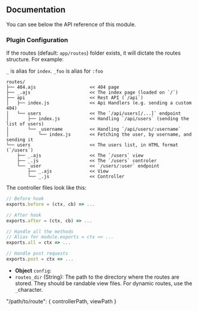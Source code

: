## Documentation

You can see below the API reference of this module.

### Plugin Configuration

If the routes (default: `app/routes`) folder exists, it will dictate the routes structure. For example:

`_` is alias for `index`. `_foo` is alias for `:foo`

```
routes/
├── 404.ajs                    << 404 page
├── _.ajs                      << The index page (loaded on `/`)
├── api                        << Rest API (`/api`)
│   ├── index.js               << Api Handlers (e.g. sending a custom 404)
│   └── users                  << The `/api/users[/...]` endpoint
│       ├── index.js           << Handling `/api/users` (sending the list of users)
│       └── _username          << Handling `/api/users/:username`
│           └── index.js       << Fetching the user, by username, and sending it
└── users                      << The users list, in HTML format (`/users`)
    ├── _.ajs                  << The `/users` view
    ├── _.js                   << The `/users` controler
    └── _user                  << `/users/:user` endpoint
        ├── _.ajs              << View
        └── _.js               << Controller
```

The controller files look like this:

```js
// Before hook
exports.before = (ctx, cb) => ...

// After hook
exports.after = (ctx, cb) => ...

// Handle all the methods
// Alias for module.exports = ctx => ...
exports.all = ctx => ...

// Handle post requests
exports.post = ctx => ...
```

- **Object** `config`:
 - `routes_dir` (String): The path to the directory where the routes are stored. They should be randable view files. For dynamic routes, use the `_`character.

"/path/to/route": { controllerPath, viewPath }

